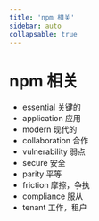 ```yaml
---
title: 'npm 相关'
sidebar: auto
collapsable: true
---
```

# npm 相关
- essential 关键的
- application 应用
- modern 现代的
- collaboration 合作
- vulnerability 弱点
- secure 安全
- parity  平等
- friction 摩擦，争执
- compliance 服从
- tenant 工作，租户